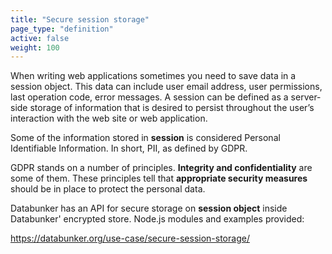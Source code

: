 ```yaml
---
title: "Secure session storage"
page_type: "definition"
active: false
weight: 100
---
```

When writing web applications sometimes you need to save data in a session object. This data can include user email address, user permissions, last operation code, error messages. A session can be defined as a server-side storage of information that is desired to persist throughout the user’s interaction with the web site or web application.

Some of the information stored in **session** is considered Personal Identifiable Information. In short, PII, as defined by GDPR.

GDPR stands on a number of principles. **Integrity and confidentiality** are some of them. These principles tell that **appropriate security measures** should be in place to protect the personal data.

Databunker has an API for secure storage on **session object** inside Databunker' encrypted store. Node.js modules and examples provided:

https://databunker.org/use-case/secure-session-storage/
